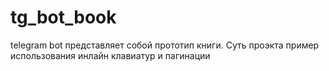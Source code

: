 # tg_bot_book
telegram bot представляет собой прототип книги. 
Суть проэкта пример использования инлайн клавиатур и пагинации
